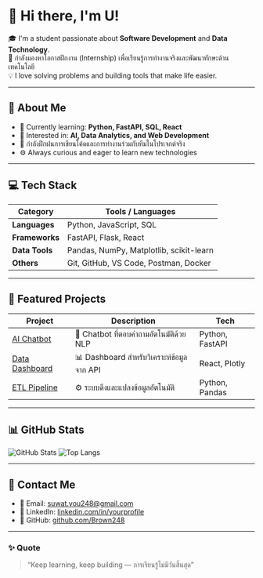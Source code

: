# 👋 Hi there, I'm U!

🎓 I'm a student passionate about **Software Development** and **Data Technology**.  
🚀 กำลังมองหาโอกาสฝึกงาน (Internship) เพื่อเรียนรู้การทำงานจริงและพัฒนาทักษะด้านเทคโนโลยี  
💡 I love solving problems and building tools that make life easier.

---

## 🧠 About Me
- 🌱 Currently learning: **Python, FastAPI, SQL, React**
- 💬 Interested in: **AI, Data Analytics, and Web Development**
- 📘 กำลังฝึกฝนการเขียนโค้ดและการทำงานร่วมกับทีมในโปรเจกต์จริง
- ⚙️ Always curious and eager to learn new technologies

---

## 💻 Tech Stack
| Category | Tools / Languages |
|-----------|------------------|
| **Languages** | Python, JavaScript, SQL |
| **Frameworks** | FastAPI, Flask, React |
| **Data Tools** | Pandas, NumPy, Matplotlib, scikit-learn |
| **Others** | Git, GitHub, VS Code, Postman, Docker |

---

## 🧩 Featured Projects
| Project | Description | Tech |
|----------|--------------|------|
| [AI Chatbot](https://github.com/uu248/ai-chatbot) | 🤖 Chatbot ที่ตอบคำถามอัตโนมัติด้วย NLP | Python, FastAPI |
| [Data Dashboard](https://github.com/uu248/data-dashboard) | 📊 Dashboard สำหรับวิเคราะห์ข้อมูลจาก API | React, Plotly |
| [ETL Pipeline](https://github.com/uu248/etl-pipeline) | ⚙️ ระบบดึงและแปลงข้อมูลอัตโนมัติ | Python, Pandas |

---

## 📊 GitHub Stats
![GitHub Stats](https://github-readme-stats.vercel.app/api?username=uu248&show_icons=true&theme=tokyonight)
![Top Langs](https://github-readme-stats.vercel.app/api/top-langs/?username=uu248&layout=compact&theme=tokyonight)

---

## 💼 Contact Me
- 📧 Email: [suwat.you248@gmail.com](mailto:suwat.you248@gmail.com)  
- 💼 LinkedIn: [linkedin.com/in/yourprofile](https://linkedin.com/in/yourprofile)  
- 🐍 GitHub: [github.com/Brown248](https://github.com/Brown248)

---

### ✨ Quote
> “Keep learning, keep building — การเรียนรู้ไม่มีวันสิ้นสุด”
